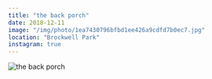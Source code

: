 ```yaml
---
title: "the back porch"
date: 2018-12-11
image: "/img/photo/1ea7430796bfbd1ee426a9cdfd7b0ec7.jpg"
location: "Brockwell Park"
instagram: true
---
```


![the back porch](/img/photo/1ea7430796bfbd1ee426a9cdfd7b0ec7.jpg)
